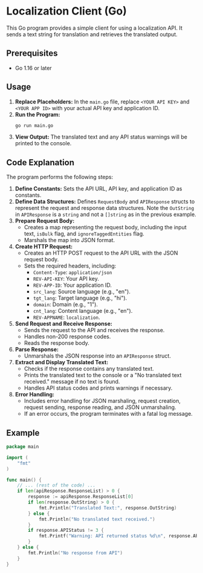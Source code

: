 # Localization Client (Go)

This Go program provides a simple client for using a localization API. It sends a text string for translation and retrieves the translated output.

## Prerequisites

* Go 1.16 or later

## Usage

1.  **Replace Placeholders:** In the `main.go` file, replace `<YOUR API KEY>` and `<YOUR APP ID>` with your actual API key and application ID.
2.  **Run the Program:**
    ```bash
    go run main.go
    ```
3.  **View Output:** The translated text and any API status warnings will be printed to the console.

## Code Explanation

The program performs the following steps:

1.  **Define Constants:** Sets the API URL, API key, and application ID as constants.
2.  **Define Data Structures:** Defines `RequestBody` and `APIResponse` structs to represent the request and response data structures. Note the `OutString` in `APIResponse` is a `string` and not a `[]string` as in the previous example.
3.  **Prepare Request Body:**
    * Creates a map representing the request body, including the input text, `isBulk` flag, and `ignoreTaggedEntities` flag.
    * Marshals the map into JSON format.
4.  **Create HTTP Request:**
    * Creates an HTTP POST request to the API URL with the JSON request body.
    * Sets the required headers, including:
        * `Content-Type`: `application/json`
        * `REV-API-KEY`: Your API key.
        * `REV-APP-ID`: Your application ID.
        * `src_lang`: Source language (e.g., "en").
        * `tgt_lang`: Target language (e.g., "hi").
        * `domain`: Domain (e.g., "1").
        * `cnt_lang`: Content language (e.g., "en").
        * `REV-APPNAME`: `localization`.
5.  **Send Request and Receive Response:**
    * Sends the request to the API and receives the response.
    * Handles non-200 response codes.
    * Reads the response body.
6.  **Parse Response:**
    * Unmarshals the JSON response into an `APIResponse` struct.
7.  **Extract and Display Translated Text:**
    * Checks if the response contains any translated text.
    * Prints the translated text to the console or a "No translated text received." message if no text is found.
    * Handles API status codes and prints warnings if necessary.
8.  **Error Handling:**
    * Includes error handling for JSON marshaling, request creation, request sending, response reading, and JSON unmarshaling.
    * If an error occurs, the program terminates with a fatal log message.

## Example

```go
package main

import (
    "fmt"
)

func main() {
    // ... (rest of the code) ...
    if len(apiResponse.ResponseList) > 0 {
        response := apiResponse.ResponseList[0]
        if len(response.OutString) > 0 {
            fmt.Println("Translated Text:", response.OutString)
        } else {
            fmt.Println("No translated text received.")
        }
        if response.APIStatus != 3 {
            fmt.Printf("Warning: API returned status %d\n", response.APIStatus)
        }
    } else {
        fmt.Println("No response from API")
    }
}